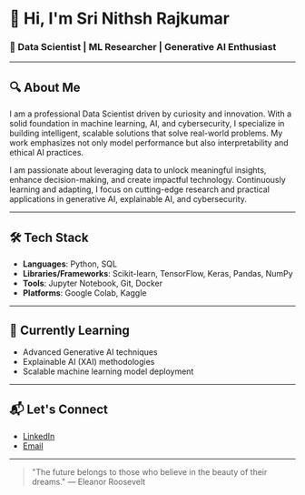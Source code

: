 # 👋 Hi, I'm Sri Nithsh Rajkumar

### 🚀 Data Scientist | ML Researcher | Generative AI Enthusiast

---

## 🔍 About Me

I am a professional Data Scientist driven by curiosity and innovation. With a solid foundation in machine learning, AI, and cybersecurity, I specialize in building intelligent, scalable solutions that solve real-world problems. My work emphasizes not only model performance but also interpretability and ethical AI practices.

I am passionate about leveraging data to unlock meaningful insights, enhance decision-making, and create impactful technology. Continuously learning and adapting, I focus on cutting-edge research and practical applications in generative AI, explainable AI, and cybersecurity.

---

## 🛠️ Tech Stack

- **Languages**: Python, SQL  
- **Libraries/Frameworks**: Scikit-learn, TensorFlow, Keras, Pandas, NumPy  
- **Tools**: Jupyter Notebook, Git, Docker  
- **Platforms**: Google Colab, Kaggle  

---

## 🌱 Currently Learning

- Advanced Generative AI techniques  
- Explainable AI (XAI) methodologies  
- Scalable machine learning model deployment  

---

## 📬 Let's Connect

- [LinkedIn](https://www.linkedin.com/in/sri-nithsh-rajkumar)  
- [Email](mailto:srinithshrajkumar@gmail.com)  

---

> "The future belongs to those who believe in the beauty of their dreams." — Eleanor Roosevelt

